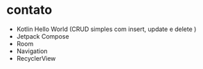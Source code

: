 # contato
 - Kotlin Hello World (CRUD simples com insert, update e delete )
 - Jetpack Compose
 - Room
 - Navigation
 - RecyclerView
